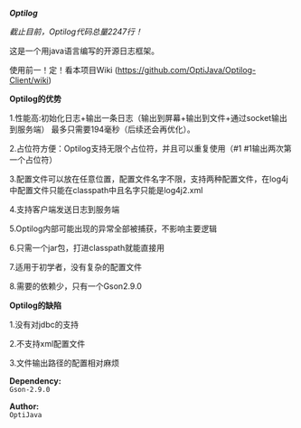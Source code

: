 **_Optilog_**

_截止目前，Optilog代码总量2247行！_

这是一个用java语言编写的开源日志框架。

使用前一！定！看本项目Wiki (https://github.com/OptiJava/Optilog-Client/wiki)

**Optilog的优势**

1.性能高:初始化日志+输出一条日志（输出到屏幕+输出到文件+通过socket输出到服务端） 最多只需要194毫秒（后续还会再优化）。

2.占位符方便：Optilog支持无限个占位符，并且可以重复使用（#1 #1输出两次第一个占位符）

3.配置文件可以放在任意位置，配置文件名字不限，支持两种配置文件，在log4j中配置文件只能在classpath中且名字只能是log4j2.xml

4.支持客户端发送日志到服务端

5.Optilog内部可能出现的异常全部被捕获，不影响主要逻辑

6.只需一个jar包，打进classpath就能直接用

7.适用于初学者，没有复杂的配置文件

8.需要的依赖少，只有一个Gson2.9.0

**Optilog的缺陷**

1.没有对jdbc的支持

2.不支持xml配置文件

3.文件输出路径的配置相对麻烦

**Dependency:**
\
`Gson-2.9.0`

**Author:**
\
`OptiJava`
